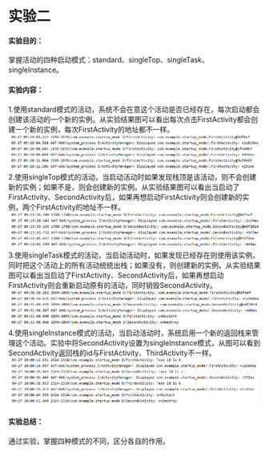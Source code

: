 # 实验二 #
#### 实验目的：  ####
掌握活动的四种启动模式：standard、singleTop、singleTask、singleInstance。  
#### 实验内容：  ####
1.使用standard模式的活动，系统不会在意这个活动是否已经存在，每次启动都会创建该活动的一个新的实例。从实验结果图可以看出每次点击FirstActivity都会创建一个新的实例，每次FirstActivity的地址都不一样。  
![standard](https://github.com/chenpeimin-039/2018118139_Android/blob/master/map_depot/Test2/standard.png?raw=true)   
2.使用singleTop模式的活动，当启动活动时如果发现栈顶是该活动，则不会创建新的实例；如果不是，则会创建新的实例。从实验结果图可以看出当启动了FirstActivity、SecondActivity后，如果再想启动FirstActivity则会创建新的实例，两个FirstActivity的地址不一样。  
![singleTop](https://github.com/chenpeimin-039/2018118139_Android/blob/master/map_depot/Test2/singleTop.png?raw=true)  
3.使用singleTask模式的活动，当启动活动时，如果发现已经存在则使用该实例，同时把这个活动上的所有活动统统出栈；如果没有，则创建新的实例。从实验结果图可以看出当启动了FirstActivity、SecondActivity后，如果再想启动FirstActivity则会重新启动原有的活动，同时销毁SecondActivity。  
![singleTask](https://github.com/chenpeimin-039/2018118139_Android/blob/master/map_depot/Test2/singleTask.png?raw=true)  
4.使用singleInstance模式的活动，当启动活动时，系统启用一个新的返回栈来管理这个活动。实验中将SecondActivity设置为singleInstance模式，从图可以看到SecondActivity返回栈的id与FirstActivity、ThirdActivity不一样。  
![singleInstance](https://github.com/chenpeimin-039/2018118139_Android/blob/master/map_depot/Test2/singleInstance.png?raw=true)  
#### 实验总结： ####
通过实验，掌握四种模式的不同，区分各自的作用。